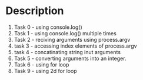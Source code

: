 

# Description
1. Task 0 - using console.log()
2. Task 1 - using console.log() multiple times
3. Task 2 - reciving arguments using process.argv
4. task 3 - accessing index elements of process.argv
5. task 4 - concatinating string inut arguments 
6. Task 5 - converting arguments into an integer.
7. Task 6 - using for loop 
9. Task 9 - using 2d for loop

